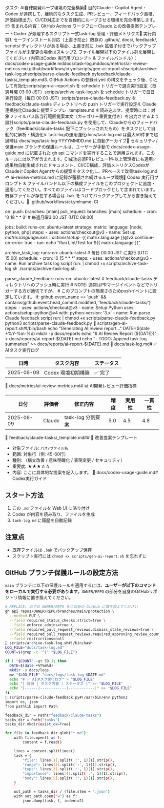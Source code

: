 タスク: AI自律開発ループ環境の完全構築🎯 目的Claude・Copilot Agent・Codex が連携して、継続的なタスク生成、PRレビュー、フィードバック蓄積、評価指標出力、CI/CD対応までを自律的にループさせる環境を完全構築します。📦 含まれる内容：GitHub Actions ワークフローClaude との改善提案テンプレートCodex が処理するスクリプト一式task-log 管理・評価メトリクス🧰 実行内容1. セーフインストール対応（上書き防止）既存の .github/, docs/, feedback/, scripts/ ディレクトリがある場合、上書き前に .bak 拡張子付きでバックアップファイルが未変更の場合はスキップ2. ファイル展開以下のファイル群を展開してください（内容はCodex 実行用プロンプト & ファイルバンドル）：docs/codex-usage-guide.mddocs/task-log.mddocs/metrics/ai-review-metrics.md.github/workflows/ci.ymlscripts/gen-ai-report.shscripts/archive-task-log.shscripts/parse-claude-feedback.pyfeedback/claude-tasks/_template.md3. GitHub Actions の登録ci.yml の構文をチェック後、CIとして有効化scripts/gen-ai-report.sh を schedule トリガーで週次実行設定（毎週月曜 03:00 JST）scripts/archive-task-log.sh を schedule トリガーで毎日実行設定（毎日 00:00 JST）scripts/parse-claude-feedback.py を feedback/claude-tasks ディレクトリへの push トリガーで実行設定4. Claude連携強化Claudeに提案テンプレ _template.md を読み込ませ、提案時には：対象ファイルパス該当行範囲提案本文（カテゴリ＋重要度付き）を出力させるよう設計scripts/parse-claude-feedback.py を使用して、Claudeからのフィードバック（feedback/claude-tasks 配下にプッシュされたもの）をタスクとして自動的に解析・構造化5. task-logの運用強化docs/task-log.md は最大50件まで超過時は docs/logs/task-log-YYYYMMDD.md に自動アーカイブ🔐 セキュリティ/保護main ブランチの保護ルールは、ユーザーが手動で docs/codex-usage-guide.md に記載された gh api コマンドを実行することで適用されます。このルールには以下が含まれます。CI成功必須PRレビュー1件以上管理者にも適用✅ 成果物自動生成されたドキュメント、CI/CD構成、評価メトリクスCodexがClaudeとCopilot Agentからの提案をタスク化し、PRベースで改善task-log.md や ai-review-metrics.md に記録が蓄積され続けるループ環境🧠 Codex 実行用プロンプト & ファイルバンドル以下の構成ファイルをこのプロジェクトに追加・適用してください。すべてのファイルはコードブロックとして含まれています。既存ファイルが存在する場合は .bak をつけてバックアップしてから書き換えてください。📄 .github/workflows/ci.ymlname: CI

on:
  push:
    branches: [main]
  pull_request:
    branches: [main]
  schedule:
    - cron: '0 18 * * 0'  # 毎週月曜3:00 JST (UTC 09:00)

jobs:
  build:
    runs-on: ubuntu-latest
    strategy:
      matrix:
        language: [node, python, php]
    steps:
      - uses: actions/checkout@v3
      - name: Set up ${{ matrix.language }}
        uses: actions/setup-${{ matrix.language }}@v3
        continue-on-error: true
      - run: echo "Run Lint/Test for ${{ matrix.language }}"

  archive_task_log:
    runs-on: ubuntu-latest
    # 毎日 00:00 JST に実行 (UTC 15:00)
    schedule:
      - cron: '0 15 * * *'
    steps:
      - uses: actions/checkout@v3
      - name: Run archive task log script
        run: |
          chmod +x scripts/archive-task-log.sh
          ./scripts/archive-task-log.sh

  parse_claude_feedback:
    runs-on: ubuntu-latest
    # feedback/claude-tasks ディレクトリへのプッシュ時に実行
    # NOTE: 通常はPRマージイベントなどでトリガーする方が適切ですが、
    # このプロンプトの簡潔さのためpushイベントに設定しています。
    if: github.event_name == 'push' && contains(github.event.head_commit.modified, 'feedback/claude-tasks/')
    steps:
      - uses: actions/checkout@v3
      - name: Setup Python
        uses: actions/setup-python@v4
        with:
          python-version: '3.x'
      - name: Run parse Claude feedback script
        run: |
          chmod +x scripts/parse-claude-feedback.py
          python3 scripts/parse-claude-feedback.py
📄 scripts/gen-ai-report.sh#!/bin/bash
echo "Generating AI review report..."
DATE=$(date +%Y-%m-%d)
mkdir -p docs/reports
echo "# AI Review Report (${DATE})" > docs/reports/ai-report-${DATE}.md
echo "- TODO: Append task-log summaries" >> docs/reports/ai-report-${DATE}.md
📄 docs/task-log.md# ✅ AIタスク実行ログ

| 日時 | タスク内容 | ステータス |
|------|------------|------------|
| 2025-06-09 | Codex 環境初期構築 | ✅ 完了 |
📄 docs/metrics/ai-review-metrics.md# 📊 AI開発レビュー評価指標

| 日付 | 評価者 | 修正内容 | 精度 | 実用性 | 一貫性 |
|------|--------|----------|------|--------|--------|
| 2025-06-09 | Claude | task-log 分割提案 | 5.0 | 4.5 | 4.8 |
📄 feedback/claude-tasks/_template.md## 🧠 改善提案テンプレート

- 対象ファイル: `パス/ファイル名`
- 範囲: 対象行（例: 45-60行）
- 種別: （構文改善 / 意味明確化 / 表現変更 / セキュリティ）
- 重要度: ★★★☆☆
- 内容: ここに具体的な提案を記入します。
📄 docs/codex-usage-guide.md# Codex実行ガイド

## スタート方法
1. この `.md` ファイルを Web UI に貼り付け
2. Codex が内容を読み取り、ファイルを生成
3. `task-log.md` に履歴を自動記録

## 注意点
- 既存ファイルは `.bak` でバックアップ保存
- スクリプト実行には `chmod +x scripts/gen-ai-report.sh` を忘れずに

## GitHub ブランチ保護ルールの設定方法

`main` ブランチに以下の保護ルールを適用するには、**ユーザーが以下のコマンドをローカルで実行する必要があります**。`OWNER/REPO` の部分を自身のGitHubリポジトリ情報に置き換えてください。

```bash
# REPLACE: 以下の OWNER/REPO をご自身の GitHub に置き換えてください
gh api repos/OWNER/REPO/branches/main/protection \
  --method PUT \
  --field required_status_checks.strict=true \
  --field enforce_admins=true \
  --field required_pull_request_reviews.dismiss_stale_reviews=true \
  --field required_pull_request_reviews.required_approving_review_count=1 \
  --field restrictions=null
📄 scripts/archive-task-log.sh#!/bin/bash
LOG_FILE="docs/task-log.md"
COUNT=$(grep -c '^|' "$LOG_FILE")

if [ "$COUNT" -gt 50 ]; then
  DATE=$(date +%Y%m%d)
  mkdir -p docs/logs
  mv "$LOG_FILE" "docs/logs/task-log-$DATE.md"
  echo "# ✅ AIタスク実行ログ" > "$LOG_FILE"
  echo "| 日時 | タスク内容 | ステータス |" >> "$LOG_FILE"
  echo "|------|------------|------------|" >> "$LOG_FILE"
fi
📄 scripts/parse-claude-feedback.py#!/usr/bin/env python3
import os, json
from pathlib import Path

feedback_dir = Path("feedback/claude-tasks")
tasks_dir = Path("tasks")
tasks_dir.mkdir(exist_ok=True)

for file in feedback_dir.glob("*.md"):
    with file.open() as f:
        content = f.read()

    lines = content.splitlines()
    task = {
        "file": lines[1].split(':', 1)[1].strip(),
        "range": lines[2].split(':', 1)[1].strip(),
        "type": lines[3].split(':', 1)[1].strip(),
        "importance": lines[4].split(':', 1)[1].strip(),
        "body": lines[5].split(':', 1)[1].strip(),
    }

    out_path = tasks_dir / (file.stem + ".json")
    with out_path.open("w") as f:
        json.dump(task, f, indent=2)
